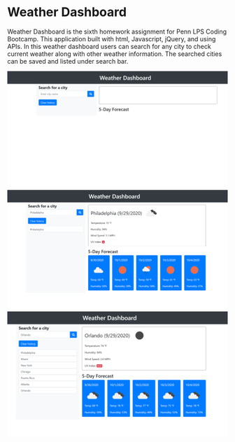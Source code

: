 # Weather Dashboard

Weather Dashboard is the sixth homework assignment for Penn LPS Coding Bootcamp. This application built with html, Javascript, jQuery, and using APIs. 
In this weather dashboard users can search for any city to check current weather along with other weather information. The searched cities can be saved and listed under search bar. 


<img src="assets/Screenshot_1.png" alt="">


<img src="assets/Screenshot_2.png" alt="">


<img src="assets/Screenshot_3.png" alt="">